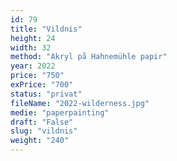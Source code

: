 ```yaml
---
id: 79
title: "Vildnis"
height: 24
width: 32
method: "Akryl på Hahnemühle papir"
year: 2022
price: "750"
exPrice: "700"
status: "privat"
fileName: "2022-wilderness.jpg"
medie: "paperpainting"
draft: "False"
slug: "vildnis"
weight: "240"
---
```

